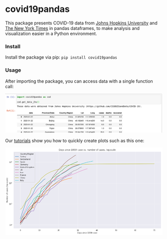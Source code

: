 # covid19pandas
This package presents COVID-19 data from [Johns Hopkins University](https://github.com/CSSEGISandData/COVID-19) and [The New York Times](https://github.com/nytimes/covid-19-data) in pandas dataframes, to make analysis and visualization easier in a Python environment.

### Install
Install the package via pip: `pip install covid19pandas`

### Usage
After importing the package, you can access data with a single function call:

![Usage demo](https://raw.githubusercontent.com/PayneLab/covid19pandas/master/docs/images/covid19pandas_basic_usage.png)

Our [tutorials](https://github.com/PayneLab/covid19pandas/tree/master/docs) show you how to quickly create plots such as this one:

![Plot_demo](https://raw.githubusercontent.com/PayneLab/covid19pandas/master/docs/images/covid19pandas_plot_demo.png)
